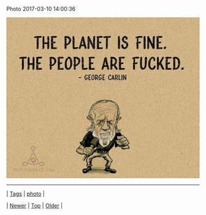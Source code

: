 <!--
title: Photo 2017-03-10 14
date: 2020-06-28T15:27:00.155Z
tags: photo
-->


Photo 2017-03-10 14:00:36

![](158229628348-0.jpg)

<!--BOTTOM-POST-NAVIGATION-->
---

| [Tags](tags.md) | [photo](tag-photo.md) |

| [Newer](158197728833.md) | [Top](index.md) | [Older](158237021682.md) |